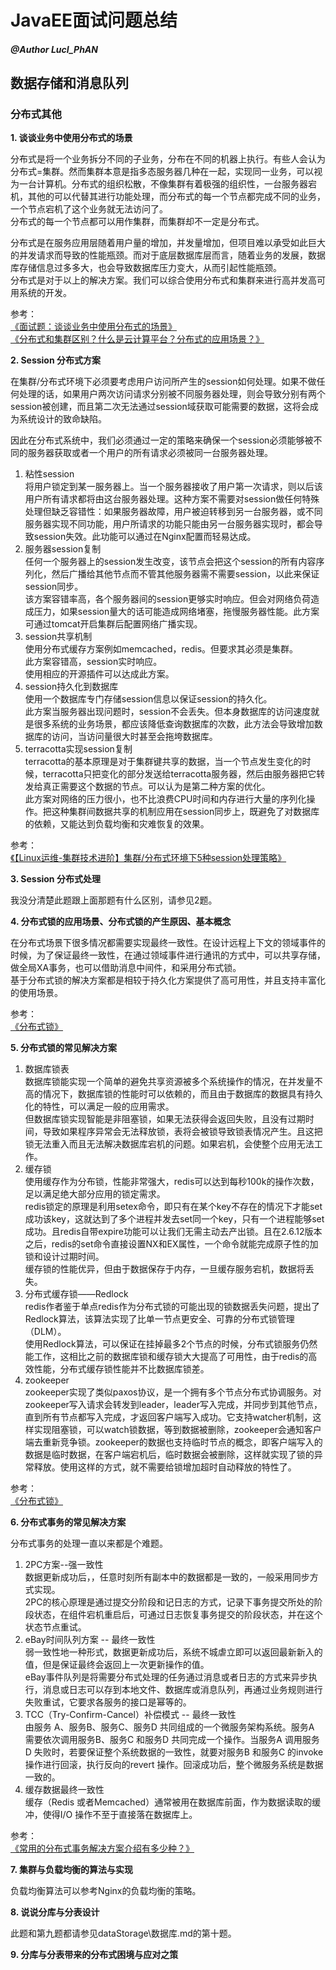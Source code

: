 # JavaEE面试问题总结

##### @Author LucI_PhAN

## 数据存储和消息队列

### 分布式其他

**1. 谈谈业务中使用分布式的场景**

分布式是将一个业务拆分不同的子业务，分布在不同的机器上执行。有些人会认为分布式=集群。然而集群本意是指多态服务器几种在一起，实现同一业务，可以视为一台计算机。分布式的组织松散，不像集群有着极强的组织性，一台服务器宕机，其他的可以代替其进行功能处理，而分布式的每一个节点都完成不同的业务，一个节点宕机了这个业务就无法访问了。  
分布式的每一个节点都可以用作集群，而集群却不一定是分布式。

分布式是在服务应用层随着用户量的增加，并发量增加，但项目难以承受如此巨大的并发请求而导致的性能瓶颈。而对于底层数据库层而言，随着业务的发展，数据库存储信息过多多大，也会导致数据库压力变大，从而引起性能瓶颈。  
分布式是对于以上的解决方案。我们可以综合使用分布式和集群来进行高并发高可用系统的开发。

参考：   
[《面试题：谈谈业务中使用分布式的场景》](https://segmentfault.com/q/1010000006095431?_ea=1030472)  
[《分布式和集群区别？什么是云计算平台？分布式的应用场景？》](https://segmentfault.com/a/1190000012959086)

**2. Session 分布式方案**

在集群/分布式环境下必须要考虑用户访问所产生的session如何处理。如果不做任何处理的话，如果用户两次访问请求分别被不同服务器处理，则会导致分别有两个session被创建，而且第二次无法通过session域获取可能需要的数据，这将会成为系统设计的致命缺陷。

因此在分布式系统中，我们必须通过一定的策略来确保一个session必须能够被不同的服务器获取或者一个用户的所有请求必须被同一台服务器处理。

1. 粘性session  
将用户锁定到某一服务器上。当一个服务器接收了用户第一次请求，则以后该用户所有请求都将由这台服务器处理。这种方案不需要对session做任何特殊处理但缺乏容错性：如果服务器故障，用户被迫转移到另一台服务器，或不同服务器实现不同功能，用户所请求的功能只能由另一台服务器实现时，都会导致session失效。此功能可以通过在Nginx配置而轻易达成。
2. 服务器session复制  
任何一个服务器上的session发生改变，该节点会把这个session的所有内容序列化，然后广播给其他节点而不管其他服务器需不需要session，以此来保证session同步。  
该方案容错率高，各个服务器间的session更够实时响应。但会对网络负荷造成压力，如果session量大的话可能造成网络堵塞，拖慢服务器性能。此方案可通过tomcat开启集群后配置网络广播实现。
3. session共享机制  
使用分布式缓存方案例如memcached，redis。但要求其必须是集群。  
此方案容错高，session实时响应。  
使用相应的开源插件可以达成此方案。
4. session持久化到数据库  
使用一个数据库专门存储session信息以保证session的持久化。  
此方案当服务器出现问题时，session不会丢失。但本身数据库的访问速度就是很多系统的业务场景，都应该降低查询数据库的次数，此方法会导致增加数据库的访问，当访问量很大时甚至会拖垮数据库。
5. terracotta实现session复制  
terracotta的基本原理是对于集群键共享的数据，当一个节点发生变化的时候，terracotta只把变化的部分发送给terracotta服务器，然后由服务器把它转发给真正需要这个数据的节点。可以认为是第二种方案的优化。  
此方案对网络的压力很小，也不比浪费CPU时间和内存进行大量的序列化操作。把这种集群间数据共享的机制应用在session同步上，既避免了对数据库的依赖，又能达到负载均衡和灾难恢复的效果。

参考：  
[《【Linux运维-集群技术进阶】集群/分布式环境下5种session处理策略》](https://blog.csdn.net/u010028869/article/details/50773174)

**3. Session 分布式处理**

我没分清楚此题跟上面那题有什么区别，请参见2题。

**4. 分布式锁的应用场景、分布式锁的产生原因、基本概念**

在分布式场景下很多情况都需要实现最终一致性。在设计远程上下文的领域事件的时候，为了保证最终一致性，在通过领域事件进行通讯的方式中，可以共享存储，做全局XA事务，也可以借助消息中间件，和采用分布式锁。  
基于分布式锁的解决方案都是相较于持久化方案提供了高可用性，并且支持丰富化的使用场景。

参考：  
[《分布式锁》](https://my.oschina.net/hosee/blog/686161)

**5. 分布式锁的常见解决方案**

1. 数据库锁表  
数据库锁能实现一个简单的避免共享资源被多个系统操作的情况，在并发量不高的情况下，数据库锁的性能时可以依赖的，而且由于数据库的数据具有持久化的特性，可以满足一般的应用需求。  
但数据库锁实现智能是非阻塞锁，如果无法获得会返回失败，且没有过期时间，导致如果程序异常会无法释放锁，表将会被锁导致锁表情况产生。且这把锁无法重入而且无法解决数据库宕机的问题。如果宕机，会使整个应用无法工作。
2. 缓存锁  
使用缓存作为分布锁，性能非常强大，redis可以达到每秒100k的操作次数，足以满足绝大部分应用的锁定需求。  
redis锁定的原理是利用setex命令，即只有在某个key不存在的情况下才能set成功该key，这就达到了多个进程并发去set同一个key，只有一个进程能够set成功。且redis自带expire功能可以让我们无需主动去产出锁。且在2.6.12版本之后，redis的set命令直接设置NX和EX属性，一个命令就能完成原子性的加锁和设计过期时间。  
缓存锁的性能优异，但由于数据保存于内存，一旦缓存服务宕机，数据将丢失。
3. 分布式缓存锁——Redlock  
redis作者鉴于单点redis作为分布式锁的可能出现的锁数据丢失问题，提出了Redlock算法，该算法实现了比单一节点更安全、可靠的分布式锁管理（DLM）。  
使用Redlock算法，可以保证在挂掉最多2个节点的时候，分布式锁服务仍然能工作，这相比之前的数据库锁和缓存锁大大提高了可用性，由于redis的高效性能，分布式缓存锁性能并不比数据库锁差。
4. zookeeper  
zookeeper实现了类似paxos协议，是一个拥有多个节点分布式协调服务。对zookeeper写入请求会转发到leader，leader写入完成，并同步到其他节点，直到所有节点都写入完成，才返回客户端写入成功。它支持watcher机制，这样实现阻塞锁，可以watch锁数据，等到数据被删除，zookeeper会通知客户端去重新竞争锁。zookeeper的数据也支持临时节点的概念，即客户端写入的数据是临时数据，在客户端宕机后，临时数据会被删除，这样就实现了锁的异常释放。使用这样的方式，就不需要给锁增加超时自动释放的特性了。

参考：  
[《分布式锁》](https://my.oschina.net/hosee/blog/686161)

**6. 分布式事务的常见解决方案**

分布式事务的处理一直以来都是个难题。

1. 2PC方案--强一致性  
数据更新成功后，，任意时刻所有副本中的数据都是一致的，一般采用同步方式实现。  
2PC的核心原理是通过提交分阶段和记日志的方式，记录下事务提交所处的阶段状态，在组件宕机重启后，可通过日志恢复事务提交的阶段状态，并在这个状态节点重试。
2. eBay时间队列方案 -- 最终一致性  
弱一致性地一种形式，数据更新成功后，系统不城虐立即可以返回最新新入的值，但是保证最终会返回上一次更新操作的值。   
eBay事件队列是将需要分布式处理的任务通过消息或者日志的方式来异步执行，消息或日志可以存到本地文件、数据库或消息队列，再通过业务规则进行失败重试，它要求各服务的接口是幂等的。
3. TCC（Try-Confirm-Cancel）补偿模式 -- 最终一致性  
由服务 A、服务B、服务C、服务D 共同组成的一个微服务架构系统。服务A 需要依次调用服务B、服务C 和服务D 共同完成一个操作。当服务A 调用服务D 失败时，若要保证整个系统数据的一致性，就要对服务B 和服务C 的invoke 操作进行回滚，执行反向的revert 操作。回滚成功后，整个微服务系统是数据一致的。
4. 缓存数据最终一致性  
缓存（Redis 或者Memcached）通常被用在数据库前面，作为数据读取的缓冲，使得I/O 操作不至于直接落在数据库上。

参考：  
[《常用的分布式事务解决方案介绍有多少种？》](https://www.zhihu.com/question/64921387/answer/225784480)

**7. 集群与负载均衡的算法与实现**

负载均衡算法可以参考Nginx的负载均衡的策略。

**8. 说说分库与分表设计**

此题和第九题都请参见dataStorage\数据库.md的第十题。

**9. 分库与分表带来的分布式困境与应对之策**

